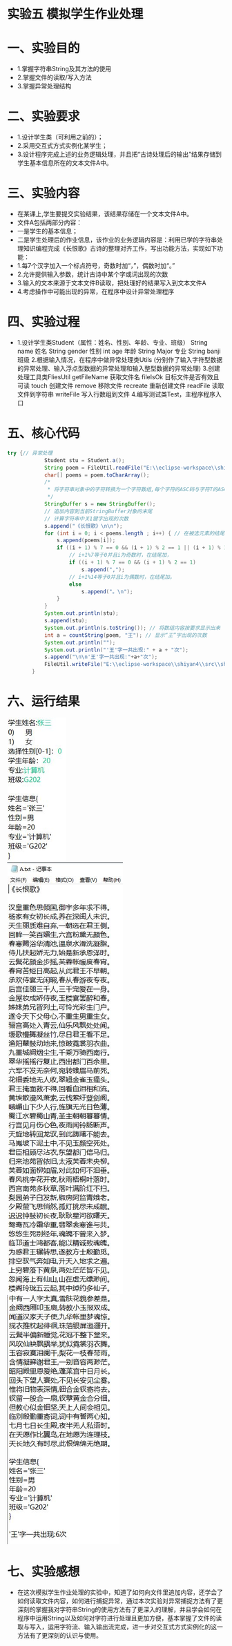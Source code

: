 # 实验五 模拟学生作业处理
# 一、实验目的
* 1.掌握字符串String及其方法的使用
* 2.掌握文件的读取/写入方法
* 3.掌握异常处理结构
# 二、实验要求
* 1.设计学生类（可利用之前的）；
* 2.采用交互式方式实例化某学生；
* 3.设计程序完成上述的业务逻辑处理，并且把“古诗处理后的输出”结果存储到学生基本信息所在的文本文件A中。
# 三、实验内容
* 在某课上,学生要提交实验结果，该结果存储在一个文本文件A中。
* 文件A包括两部分内容：
* 一是学生的基本信息；
* 二是学生处理后的作业信息，该作业的业务逻辑内容是：利用已学的字符串处理知识编程完成《长恨歌》古诗的整理对齐工作，写出功能方法，实现如下功能：
* 1.每7个汉字加入一个标点符号，奇数时加“，”，偶数时加“。”
* 2.允许提供输入参数，统计古诗中某个字或词出现的次数
* 3.输入的文本来源于文本文件B读取，把处理好的结果写入到文本文件A
* 4.考虑操作中可能出现的异常，在程序中设计异常处理程序
# 四、实验过程
* 1.设计学生类Student（属性：姓名、性别、年龄、专业、班级）
String name 姓名
String gender 性别
int age 年龄
String Major 专业
String banji 班级
2.根据输入情况，在程序中做异常处理类Utils (分别作了输入字符型数据的异常处理、输入浮点型数据的异常处理和输入整型数据的异常处理)
3.创建处理工具类FliesUtil
getFileName 获取文件名
fileIsOk 目标文件是否有效且可读
touch 创建文件
remove 移除文件
recreate 重新创建文件
readFile 读取文件到字符串
writeFile 写入行数组到文件
4.编写测试类Test，主程序程序入口
# 五、核心代码
```java
try {// 异常处理
			Student stu = Student.a();
			String poem = FileUtil.readFile("E:\\eclipse-workspace\\shiyan4\\src\\shiyan4\\B.txt");
			char[] poems = poem.toCharArray();
			/*
			 * 将字符串对象中的字符转换为一个字符数组,每个字符的ASC码与字符T的ASC码进行二进制异或运算。 最后把结果转换回字符。
			 */
			StringBuffer s = new StringBuffer();
			// 追加内容到当前StringBuffer对象的末尾
			// 计算字符串中关1键字出现的次数
			s.append("《长恨歌》\n\n");	
			for (int i = 0; i < poems.length ; i++) { // 在被选元素的结尾插入符号
				s.append(poems[i]);
				if ((i + 1) % 7 == 0 && (i + 1) % 2 == 1 || (i + 1) % 14 == 0 && (i + 1) % 2 == 0) {
					// i+1%7等于0并且i为奇数时，在结尾加，
					if ((i + 1) % 7 == 0 && (i + 1) % 2 == 1)
						s.append(",");
					// i+1%14等于0并且i为偶数时，在结尾加。
					else
						s.append("。\n");
				}
			}
			System.out.println(stu);
			s.append(stu);
			System.out.println(s.toString()); // 将数组内容按要求显示出来
			int a = countString(poem, "王"); // 显示“王”字出现的次数
			System.out.println("");
			System.out.println("'王'字一共出现:" + a + "次");
			s.append("\n\n'王'字一共出现:"+a+"次");
			FileUtil.writeFile("E:\\eclipse-workspace\\shiyan4\\src\\shiyan4\\A.txt", s.toString().split("\n"));
		}
```
# 六、运行结果
![1](https://github.com/wangjianwei-eng/java4/blob/main/src/%E6%8D%95%E8%8E%B7.JPG)<br/>
![2](https://github.com/wangjianwei-eng/java4/blob/main/src/%E6%8D%95%E8%8E%B72.JPG)<br/>
![3](https://github.com/wangjianwei-eng/java4/blob/main/src/%E6%8D%95%E8%8E%B73.JPG)<br/>
# 七、实验感想
* 在这次模拟学生作业处理的实验中，知道了如何向文件里追加内容，还学会了如何读取文件内容，如何进行捕捉异常，通过本次实验对异常捕捉方法有了更深刻的掌握我对字符串String的使用方法有了更深入的理解，并且学会如何在程序中运用String以及如何对字符进行处理且更加方便，基本掌握了文件的读取与写入，运用字符流、输入输出流完成，进一步对交互式方式实例化的这一方法有了更深刻的认识与使用。
